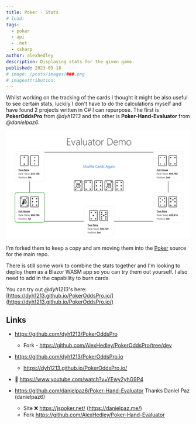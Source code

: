 ```yaml
---
title: Poker - Stats
# lead:
tags:
  - poker
  - api
  - .net
  - csharp
author: alexhedley
description: Displaying stats for the given game.
published: 2023-09-18
# image: /posts/images/###.png
# imageattribution:
---
```


<!-- # Poker - Stats -->

<?# Markdown ?>
<?!^ "./../includes/posts/poker.md" /?>
<?#/ Markdown ?>

Whilst working on the tracking of the cards I thought it might be also useful to see certain stats, luckily I don't have to do the calculations myself and have found 2 projects written in C# I can repurpose. The first is **PokerOddsPro** from _@dyh1213_ and the other is **Poker-Hand-Evaluator** from _@danielpaz6_.

<?# YouTube YEwy2yhG9P4 /?>

![Evaluator Demo](https://raw.githubusercontent.com/AlexHedley/Poker-Hand-Evaluator/master/images/webdemo.png "Evaluator Demo")

I'm forked them to keep a copy and am moving them into the [Poker](https://github.com/AlexHedley/poker-recording/tree/app/src/Poker) source for the main repo.

There is still some work to combine the stats together and I'm looking to deploy them as a Blazor WASM app so you can try them out yourself. I also need to add in the capability to burn cards.

You can try out _@dyh1213_'s here: [https://dyh1213.github.io/PokerOddsPro.io/](https://dyh1213.github.io/PokerOddsPro.io/)

## Links

- https://github.com/dyh1213/PokerOddsPro
  - Fork - https://github.com/AlexHedley/PokerOddsPro/tree/dev
- https://github.com/dyh1213/PokerOddsPro.io
  - https://dyh1213.github.io/PokerOddsPro.io/
- 📼 https://www.youtube.com/watch?v=YEwy2yhG9P4

- https://github.com/danielpaz6/Poker-Hand-Evaluator Thanks Daniel Paz (danielpaz6)
  - Site ❌ https://jspoker.net/ (https://danielpaz.me/)
  - Fork https://github.com/AlexHedley/Poker-Hand-Evaluator
